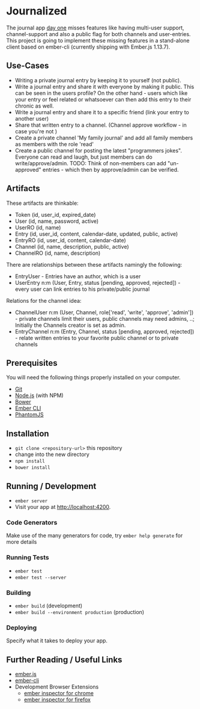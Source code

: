 # Journalized

The journal app [day one](https://dayone.me) misses features like having multi-user support, channel-support and also a public flag for both channels and user-entries. This project is going to implement these missing features in a stand-alone client based on ember-cli (currently shipping with Ember.js 1.13.7).

## Use-Cases

* Writing a private journal entry by keeping it to yourself (not public).
* Write a journal entry and share it with everyone by making it public. This can be seen in the users profile? On the other hand - users which like your entry or feel related or whatsoever can then add this entry to their chronic as well.
* Write a journal entry and share it to a specific friend (link your entry to another user) 
* Share that written entry to a channel. (Channel approve workflow - in case you're not )
* Create a private channel 'My family journal' and add all family members as members with the role 'read'
* Create a public channel for posting the latest "programmers jokes". Everyone can read and laugh, but just members can do write/approve/admin. TODO: Think of non-members can add "un-approved" entries - which then by approve/admin can be verified.


## Artifacts
These artifacts are thinkable:

* Token (id, user_id, expired_date)
* User (id, name, password, active)
* UserRO (id, name)
* Entry (id, user_id, content, calendar-date, updated, public, active)
* EntryRO (id, user_id, content, calendar-date)
* Channel (id, name, description, public, active)
* ChannelRO (id, name, description)

There are relationships between these artifacts namingly the following:
* EntryUser - Entries have an author, which is a user
* UserEntry n:m (User, Entry, status [pending, approved, rejected]) - every user can link entries to his private/public journal

Relations for the channel idea:
* ChannelUser n:m (User, Channel, role['read', 'write', 'approve', 'admin']) - private channels limit their users, public channels may need admins, ..; Initially the Channels creator is set as admin.
* EntryChannel n:m (Entry, Channel, status [pending, approved, rejected]) - relate written entries to your favorite public channel or to private channels


## Prerequisites

You will need the following things properly installed on your computer.

* [Git](http://git-scm.com/)
* [Node.js](http://nodejs.org/) (with NPM)
* [Bower](http://bower.io/)
* [Ember CLI](http://www.ember-cli.com/)
* [PhantomJS](http://phantomjs.org/)

## Installation

* `git clone <repository-url>` this repository
* change into the new directory
* `npm install`
* `bower install`

## Running / Development

* `ember server`
* Visit your app at [http://localhost:4200](http://localhost:4200).

### Code Generators

Make use of the many generators for code, try `ember help generate` for more details

### Running Tests

* `ember test`
* `ember test --server`

### Building

* `ember build` (development)
* `ember build --environment production` (production)

### Deploying

Specify what it takes to deploy your app.

## Further Reading / Useful Links

* [ember.js](http://emberjs.com/)
* [ember-cli](http://www.ember-cli.com/)
* Development Browser Extensions
  * [ember inspector for chrome](https://chrome.google.com/webstore/detail/ember-inspector/bmdblncegkenkacieihfhpjfppoconhi)
  * [ember inspector for firefox](https://addons.mozilla.org/en-US/firefox/addon/ember-inspector/)

